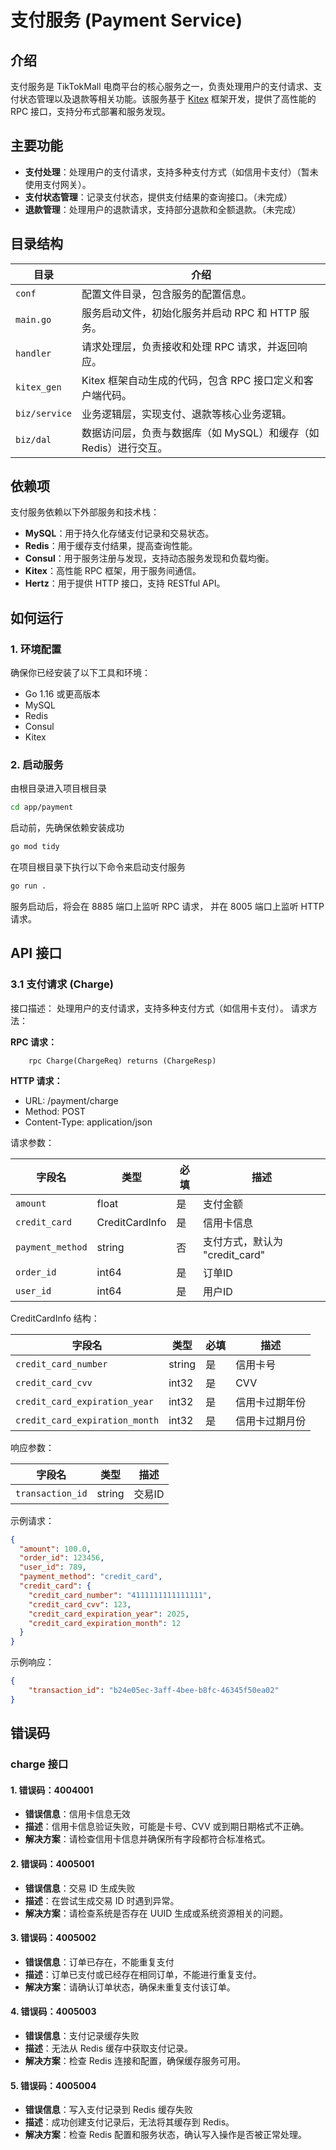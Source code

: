 # 支付服务 (Payment Service)

## 介绍

支付服务是 TikTokMall 电商平台的核心服务之一，负责处理用户的支付请求、支付状态管理以及退款等相关功能。该服务基于 [Kitex](https://github.com/cloudwego/kitex/) 框架开发，提供了高性能的 RPC 接口，支持分布式部署和服务发现。

## 主要功能

- **支付处理**：处理用户的支付请求，支持多种支付方式（如信用卡支付）（暂未使用支付网关）。
- **支付状态管理**：记录支付状态，提供支付结果的查询接口。（未完成）
- **退款管理**：处理用户的退款请求，支持部分退款和全额退款。（未完成）

## 目录结构

| 目录         | 介绍                                                                 |
|--------------|--------------------------------------------------------------------|
| `conf`       | 配置文件目录，包含服务的配置信息。                                       |
| `main.go`    | 服务启动文件，初始化服务并启动 RPC 和 HTTP 服务。                          |
| `handler`    | 请求处理层，负责接收和处理 RPC 请求，并返回响应。                           |
| `kitex_gen`  | Kitex 框架自动生成的代码，包含 RPC 接口定义和客户端代码。                    |
| `biz/service`| 业务逻辑层，实现支付、退款等核心业务逻辑。                                  |
| `biz/dal`    | 数据访问层，负责与数据库（如 MySQL）和缓存（如 Redis）进行交互。              |

## 依赖项

支付服务依赖以下外部服务和技术栈：

- **MySQL**：用于持久化存储支付记录和交易状态。
- **Redis**：用于缓存支付结果，提高查询性能。
- **Consul**：用于服务注册与发现，支持动态服务发现和负载均衡。
- **Kitex**：高性能 RPC 框架，用于服务间通信。
- **Hertz**：用于提供 HTTP 接口，支持 RESTful API。

## 如何运行

### 1. 环境配置

确保你已经安装了以下工具和环境：

- Go 1.16 或更高版本
- MySQL
- Redis
- Consul
- Kitex

### 2. 启动服务

由根目录进入项目根目录
``` bash
cd app/payment
```
启动前，先确保依赖安装成功
``` bash
go mod tidy
```
在项目根目录下执行以下命令来启动支付服务
``` bash
go run .
```
服务启动后，将会在 8885 端口上监听 RPC 请求，
并在 8005 端口上监听 HTTP 请求。

## API 接口

### 3.1 支付请求 (Charge)
接口描述： 处理用户的支付请求，支持多种支付方式（如信用卡支付）。
请求方法：

**RPC 请求：**
```Proto
    rpc Charge(ChargeReq) returns (ChargeResp)
```

**HTTP 请求：**
- URL: /payment/charge
- Method: POST
- Content-Type: application/json

请求参数：

| 字段名            | 类型             | 必填 | 描述                     |
|------------------|----------------|---|------------------------|
| `amount`         | float          | 是 | 支付金额                   |
| `credit_card`    | CreditCardInfo | 是 | 信用卡信息                  |
| `payment_method` | string         | 否 | 支付方式，默认为 "credit_card" |
| `order_id`       | int64          | 是 | 订单ID                   |
| `user_id`        | int64          | 是 | 用户ID                   |

CreditCardInfo 结构：

| 字段名                            | 类型     | 必填 | 描述     |
|--------------------------------|--------|-|--------|
| `credit_card_number`           | string | 是 | 信用卡号   |
| `credit_card_cvv`              | int32  | 是 | CVV  |
| `credit_card_expiration_year`  | int32  | 是 | 信用卡过期年份   |
| `credit_card_expiration_month` | int32  | 是 | 信用卡过期月份   |

响应参数：

| 字段名                        | 类型     | 描述   |
|----------------------------|--------|------|
| `transaction_id`           | string | 交易ID |

示例请求：
```json
{
  "amount": 100.0,
  "order_id": 123456,
  "user_id": 789,
  "payment_method": "credit_card",
  "credit_card": {
    "credit_card_number": "4111111111111111",
    "credit_card_cvv": 123,
    "credit_card_expiration_year": 2025,
    "credit_card_expiration_month": 12
  }
}
```
示例响应：
```json
{
    "transaction_id": "b24e05ec-3aff-4bee-b8fc-46345f50ea02"
}
```

## 错误码

### charge 接口

#### 1. 错误码：**4004001**
- **错误信息**：信用卡信息无效
- **描述**：信用卡信息验证失败，可能是卡号、CVV 或到期日期格式不正确。
- **解决方案**：请检查信用卡信息并确保所有字段都符合标准格式。

#### 2. 错误码：**4005001**
- **错误信息**：交易 ID 生成失败
- **描述**：在尝试生成交易 ID 时遇到异常。
- **解决方案**：请检查系统是否存在 UUID 生成或系统资源相关的问题。

#### 3. 错误码：**4005002**
- **错误信息**：订单已存在，不能重复支付
- **描述**：订单已支付或已经存在相同订单，不能进行重复支付。
- **解决方案**：请确认订单状态，确保未重复支付该订单。

#### 4. 错误码：**4005003**
- **错误信息**：支付记录缓存失败
- **描述**：无法从 Redis 缓存中获取支付记录。
- **解决方案**：检查 Redis 连接和配置，确保缓存服务可用。

#### 5. 错误码：**4005004**
- **错误信息**：写入支付记录到 Redis 缓存失败
- **描述**：成功创建支付记录后，无法将其缓存到 Redis。
- **解决方案**：检查 Redis 配置和服务状态，确认写入操作是否被正常处理。
